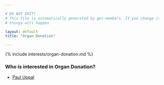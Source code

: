 ```yaml
---

# DO NOT EDIT!
# This file is automatically generated by get-members. If you change it, bad
# things will happen.

layout: default
title: "Organ Donation"

---
```


{% include interests/organ-donation.md %}

### Who is interested in Organ Donation?


* [Paul Uppal](/members/paul-uppal.html)
